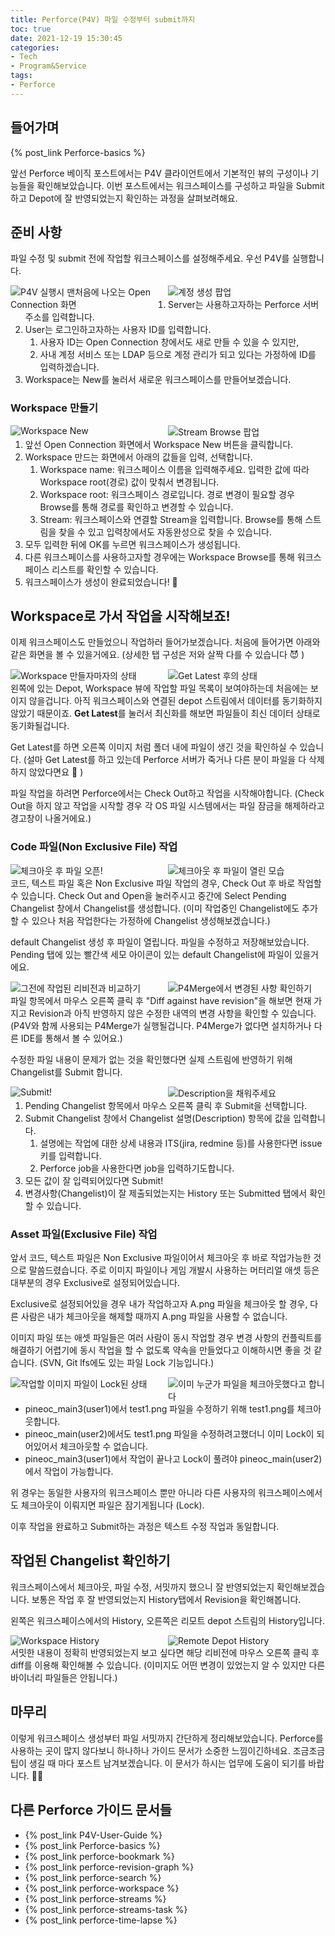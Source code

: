 ```yaml
---
title: Perforce(P4V) 파일 수정부터 submit까지
toc: true
date: 2021-12-19 15:30:45
categories:
- Tech
- Program&Service
tags:
- Perforce
---
```


## 들어가며

{% post_link Perforce-basics %}

앞선 Perforce 베이직 포스트에서는 P4V 클라이언트에서 기본적인 뷰의 구성이나 기능들을 확인해보았습니다.
이번 포스트에서는 워크스페이스를 구성하고 파일을 Submit하고 Depot에 잘 반영되었는지 확인하는 과정을 살펴보려해요.

## 준비 사항

파일 수정 및 submit 전에 작업할 워크스페이스를 설정해주세요.
우선 P4V를 실행합니다.
<div>
  <div style="width: 50%; float: left;">
    <img src="https://user-images.githubusercontent.com/5077086/73133444-030c3a00-406c-11ea-8116-024cd0caa5a2.png" alt="P4V 실행시 맨처음에 나오는 Open Connection 화면"/>
  </div>
  <div style="width: 50%; float: left;">
    <img src="https://user-images.githubusercontent.com/5077086/146666119-84af7925-cf57-43c9-993b-b6badb39a81b.png" alt="계정 생성 팝업">
  </div>
</div>

1. Server는 사용하고자하는 Perforce 서버 주소를 입력합니다.
2. User는 로그인하고자하는 사용자 ID를 입력합니다.
    1. 사용자 ID는 Open Connection 창에서도 새로 만들 수 있을 수 있지만,
    2. 사내 계정 서비스 또는 LDAP 등으로 계정 관리가 되고 있다는 가정하에 ID를 입력하겠습니다.
3. Workspace는 New를 눌러서 새로운 워크스페이스를 만들어보겠습니다.

### Workspace 만들기

<div>
  <div style="width: 50%; float: left;">
    <img src="https://user-images.githubusercontent.com/5077086/146666134-0d583e2d-3c1f-4752-9d4d-ff2b99574418.png" alt="Workspace New"/>
  </div>
  <div style="width: 50%; float: left;">
    <img src="https://user-images.githubusercontent.com/5077086/146666127-3fe8b229-2d29-425d-83c2-f106a66c8bec.png" alt="Stream Browse 팝업">
  </div>
</div>

1. 앞선 Open Connection 화면에서 Workspace New 버튼을 클릭합니다.
2. Workspace 만드는 화면에서 아래의 값들을 입력, 선택합니다.
    1. Workspace name: 워크스페이스 이름을 입력해주세요. 입력한 값에 따라 Workspace root(경로) 값이 맞춰서 변경됩니다.
    2. Workspace root: 워크스페이스 경로입니다. 경로 변경이 필요할 경우 Browse를 통해 경로를 확인하고 변경할 수 있습니다.
    3. Stream: 워크스페이스와 연결할 Stream을 입력합니다. Browse를 통해 스트림을 찾을 수 있고 입력창에서도 자동완성으로 찾을 수 있습니다.
3. 모두 입력한 뒤에 OK를 누르면 워크스페이스가 생성됩니다.
4. 다른 워크스페이스를 사용하고자할 경우에는 Workspace Browse를 통해 워크스페이스 리스트를 확인할 수 있습니다.
5. 워크스페이스가 생성이 완료되었습니다! 🎉

## Workspace로 가서 작업을 시작해보죠!

이제 워크스페이스도 만들었으니 작업하러 들어가보겠습니다.
처음에 들어가면 아래와 같은 화면을 볼 수 있을거에요. (상세한 탭 구성은 저와 살짝 다를 수 있습니다 😈 )

<div>
  <div style="width: 50%; float: left;">
    <img src="https://user-images.githubusercontent.com/5077086/146666149-38d86cfa-6804-4377-b7d6-245418e72fd7.png" alt="Workspace 만들자마자의 상태"/>
  </div>
  <div style="width: 50%; float: left;">
    <img src="https://user-images.githubusercontent.com/5077086/146666152-2ead0c8d-211d-45d0-8fa7-8bc8b00c2bdb.png" alt="Get Latest 후의 상태">
  </div>
</div>

왼쪽에 있는 Depot, Workspace 뷰에 작업할 파일 목록이 보여야하는데 처음에는 보이지 않을겁니다.
아직 워크스페이스와 연결된 depot 스트림에서 데이터를 동기화하지 않았기 때문이죠.
**Get Latest**를 눌러서 최신화를 해보면 파일들이 최신 데이터 상태로 동기화될겁니다.

Get Latest를 하면 오른쪽 이미지 처럼 폴더 내에 파일이 생긴 것을 확인하실 수 있습니다.
(설마 Get Latest를 하고 있는데 Perforce 서버가 죽거나 다른 분이 파일을 다 삭제하지 않았다면요 🤡 )

파일 작업을 하려면 Perforce에서는 Check Out하고 작업을 시작해야합니다.
(Check Out을 하지 않고 작업을 시작할 경우 각 OS 파일 시스템에서는 파일 잠금을 해제하라고 경고창이 나올거에요.)

### Code 파일(Non Exclusive File) 작업

<div>
  <div style="width: 50%; float: left;">
    <img src="https://user-images.githubusercontent.com/5077086/146666159-55aeb2cd-ee7e-492e-a0c7-c76e7012064c.png" alt="체크아웃 후 파일 오픈!"/>
  </div>
  <div style="width: 50%; float: left;">
    <img src="https://user-images.githubusercontent.com/5077086/146666162-0ea18653-ecc6-4849-8e7c-da9b03f0f644.png" alt="체크아웃 후 파일이 열린 모습">
  </div>
</div>

코드, 텍스트 파일 혹은 Non Exclusive 파일 작업의 경우, Check Out 후 바로 작업할 수 있습니다.
Check Out and Open을 눌러주시고 중간에 Select Pending Changelist 창에서 Changelist를 생성합니다.
(이미 작업중인 Changelist에도 추가할 수 있으나 처음 작업한다는 가정하에 Changelist 생성해보겠습니다.)

default Changelist 생성 후 파일이 열립니다. 파일을 수정하고 저장해보았습니다.
Pending 탭에 있는 빨간색 세모 아이콘이 있는 default Changelist에 파일이 있을거에요.

<div>
  <div style="width: 50%; float: left;">
    <img src="https://user-images.githubusercontent.com/5077086/146666174-a0f21b05-40f6-4165-8ab3-cfd7462c1b0d.png" alt="그전에 작업된 리비전과 비교하기"/>
  </div>
  <div style="width: 50%; float: left;">
    <img src="https://user-images.githubusercontent.com/5077086/146666172-95360d4f-843b-486e-b96b-c75cb42d3d52.png" alt="P4Merge에서 변경된 사항 확인하기">
  </div>
</div>

파일 항목에서 마우스 오른쪽 클릭 후 "Diff against have revision"을 해보면 현재 가지고 Revision과 아직 반영하지 않은 수정한 내역의 변경 사항을 확인할 수 있습니다.
(P4V와 함께 사용되는 P4Merge가 실행될겁니다. P4Merge가 없다면 설치하거나 다른 IDE를 통해서 볼 수 있어요.)

수정한 파일 내용이 문제가 없는 것을 확인했다면 실제 스트림에 반영하기 위해 Changelist를 Submit 합니다.

<div>
  <div style="width: 50%; float: left;">
    <img src="https://user-images.githubusercontent.com/5077086/146666177-e1031030-0535-41e0-8b3d-d440b5660684.png" alt="Submit!"/>
  </div>
  <div style="width: 50%; float: left;">
    <img src="https://user-images.githubusercontent.com/5077086/146666181-447eb91a-533e-4989-832d-410cd0692610.png" alt="Description을 채워주세요">
  </div>
</div>

1. Pending Changelist 항목에서 마우스 오른쪽 클릭 후 Submit을 선택합니다.
2. Submit Changelist 창에서 Changelist 설명(Description) 항목에 값을 입력합니다.
    1. 설명에는 작업에 대한 상세 내용과 ITS(jira, redmine 등)를 사용한다면 issue 키를 입력합니다.
    2. Perforce job을 사용한다면 job을 입력하기도합니다.
3. 모든 값이 잘 입력되어있다면 Submit!
4. 변경사항(Changelist)이 잘 제출되었는지는 History 또는 Submitted 탭에서 확인할 수 있습니다.

### Asset 파일(Exclusive File) 작업

앞서 코드, 텍스트 파일은 Non Exclusive 파일이어서 체크아웃 후 바로 작업가능한 것으로 말씀드렸습니다.
주로 이미지 파일이나 게임 개발시 사용하는 머터리얼 애셋 등은 대부분의 경우 Exclusive로 설정되어있습니다.

Exclusive로 설정되어있을 경우 내가 작업하고자 A.png 파일을 체크아웃 할 경우,
다른 사람은 내가 체크아웃을 해제할 때까지 A.png 파일을 사용할 수 없습니다.

이미지 파일 또는 애셋 파일들은 여러 사람이 동시 작업할 경우 변경 사항의 컨플릭트를 해결하기 어렵기에
동시 작업을 할 수 없도록 약속을 만들었다고 이해하시면 좋을 것 같습니다.
(SVN, Git lfs에도 있는 파일 Lock 기능입니다.)

<div>
  <div style="width: 50%; float: left;">
    <img src="https://user-images.githubusercontent.com/5077086/146666192-f895452b-7bcb-40a3-a2ec-8f4fff278024.png" alt="작업할 이미지 파일이 Lock된 상태"/>
  </div>
  <div style="width: 50%; float: left;">
    <img src="https://user-images.githubusercontent.com/5077086/146666195-61885ec1-2baf-4038-8f17-7ea0d28cb937.png" alt="이미 누군가 파일을 체크아웃했다고 합니다">
  </div>
</div>

- pineoc_main3(user1)에서 test1.png 파일을 수정하기 위해 test1.png를 체크아웃합니다.
- pineoc_main(user2)에서도 test1.png 파일을 수정하려고했더니 이미 Lock이 되어있어서 체크아웃할 수 없습니다.
- pineoc_main3(user1)에서 작업이 끝나고 Lock이 풀려야 pineoc_main(user2)에서 작업이 가능합니다.

위 경우는 동일한 사용자의 워크스페이스 뿐만 아니라 다른 사용자의 워크스페이스에서도 체크아웃이 이뤄지면 파일은 잠기게됩니다 (Lock).

이후 작업을 완료하고 Submit하는 과정은 텍스트 수정 작업과 동일합니다.

## 작업된 Changelist 확인하기

워크스페이스에서 체크아웃, 파일 수정, 서밋까지 했으니 잘 반영되었는지 확인해보겠습니다.
보통은 작업 후 잘 반영되었는지 History탭에서 Revision을 확인해봅니다.

왼쪽은 워크스페이스에서의 History, 오른쪽은 리모트 depot 스트림의 History입니다.

<div>
  <div style="width: 50%; float: left;">
    <img src="https://user-images.githubusercontent.com/5077086/146666205-ed91e802-521e-4bb8-ac46-f0cb50b9e95f.png" alt="Workspace History"/>
  </div>
  <div style="width: 50%; float: left;">
    <img src="https://user-images.githubusercontent.com/5077086/146666209-af70cf1e-4b35-43d4-867d-aa68bfd88d82.png" alt="Remote Depot History">
  </div>
</div>

서밋한 내용이 정확히 반영되었는지 보고 싶다면 해당 리비전에 마우스 오른쪽 클릭 후 diff를 이용해 확인해볼 수 있습니다.
(이미지도 어떤 변경이 있었는지 알 수 있지만 다른 바이너리 파일들은 안됩니다.)

## 마무리

이렇게 워크스페이스 생성부터 파일 서밋까지 간단하게 정리해보았습니다.
Perforce를 사용하는 곳이 많지 않다보니 하나하나 가이드 문서가 소중한 느낌이긴하네요. 조금조금 팁이 생길 때 마다 포스트 남겨보겠습니다.
이 문서가 하시는 업무에 도움이 되기를 바랍니다. 🙇‍♂️

## 다른 Perforce 가이드 문서들

- {% post_link P4V-User-Guide %}
- {% post_link Perforce-basics %}
- {% post_link perforce-bookmark %}
- {% post_link perforce-revision-graph %}
- {% post_link perforce-search %}
- {% post_link perforce-workspace %}
- {% post_link perforce-streams %}
- {% post_link perforce-streams-task %}
- {% post_link perforce-time-lapse %}
